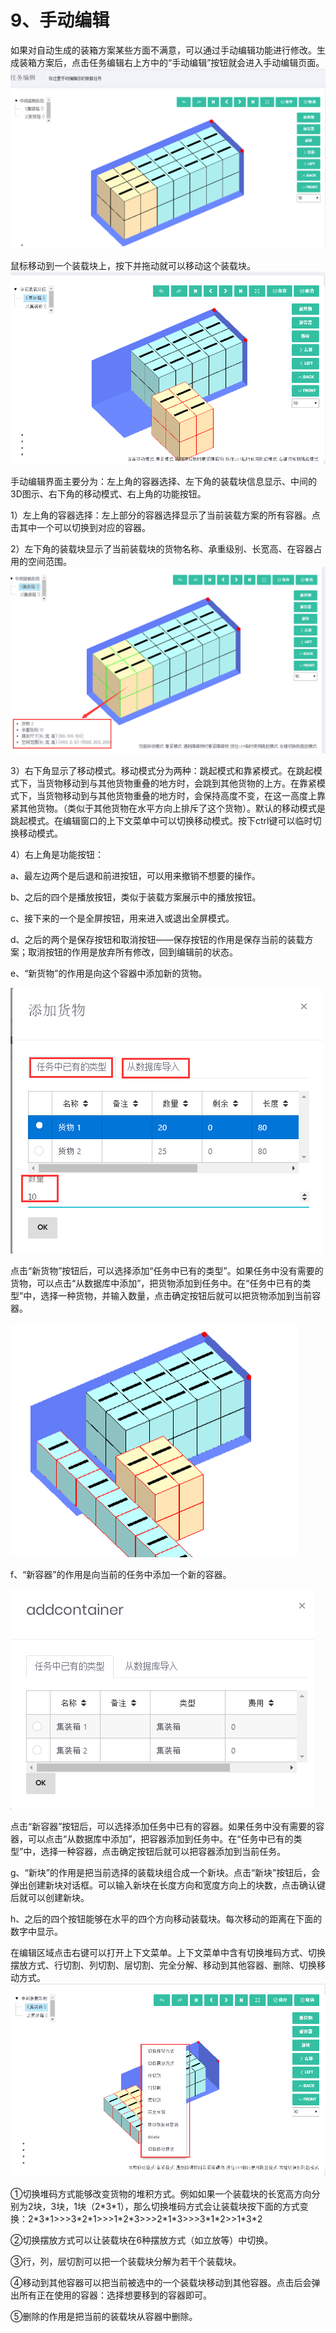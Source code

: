 # 9、手动编辑

如果对自动生成的装箱方案某些方面不满意，可以通过手动编辑功能进行修改。生成装箱方案后，点击任务编辑右上方中的“手动编辑”按钮就会进入手动编辑页面。![](/.gitbook/assets/35.png)

鼠标移动到一个装载块上，按下并拖动就可以移动这个装载块。![](/.gitbook/assets/37.png)

手动编辑界面主要分为：左上角的容器选择、左下角的装载块信息显示、中间的3D图示、右下角的移动模式、右上角的功能按钮。

1）左上角的容器选择：左上部分的容器选择显示了当前装载方案的所有容器。点击其中一个可以切换到对应的容器。

2）左下角的装载块显示了当前装载块的货物名称、承重级别、长宽高、在容器占用的空间范围。![](/.gitbook/assets/36.png)

3）右下角显示了移动模式。移动模式分为两种：跳起模式和靠紧模式。在跳起模式下，当货物移动到与其他货物重叠的地方时，会跳到其他货物的上方。在靠紧模式下，当货物移动到与其他货物重叠的地方时，会保持高度不变，在这一高度上靠紧其他货物。（类似于其他货物在水平方向上排斥了这个货物）。默认的移动模式是跳起模式。在编辑窗口的上下文菜单中可以切换移动模式。按下ctrl键可以临时切换移动模式。

4）右上角是功能按钮：

a、最左边两个是后退和前进按钮，可以用来撤销不想要的操作。

b、之后的四个是播放按钮，类似于装载方案展示中的播放按钮。

c、接下来的一个是全屏按钮，用来进入或退出全屏模式。

d、之后的两个是保存按钮和取消按钮——保存按钮的作用是保存当前的装载方案；取消按钮的作用是放弃所有修改，回到编辑前的状态。

e、“新货物”的作用是向这个容器中添加新的货物。

![](/.gitbook/assets/38.png)

点击“新货物”按钮后，可以选择添加“任务中已有的类型”。如果任务中没有需要的货物，可以点击“从数据库中添加”，把货物添加到任务中。在“任务中已有的类型”中，选择一种货物，并输入数量，点击确定按钮后就可以把货物添加到当前容器。

![](/.gitbook/assets/39.png)

f、“新容器”的作用是向当前的任务中添加一个新的容器。

![](/.gitbook/assets/40.png)

点击“新容器”按钮后，可以选择添加任务中已有的容器。如果任务中没有需要的容器，可以点击“从数据库中添加”，把容器添加到任务中。在“任务中已有的类型”中，选择一种容器，点击确定按钮后就可以把容器添加到当前任务。

g、“新块”的作用是把当前选择的装载块组合成一个新块。点击“新块”按钮后，会弹出创建新块对话框。可以输入新块在长度方向和宽度方向上的块数，点击确认键后就可以创建新块。

h、之后的四个按钮能够在水平的四个方向移动装载块。每次移动的距离在下面的数字中显示。

在编辑区域点击右键可以打开上下文菜单。上下文菜单中含有切换堆码方式、切换摆放方式、行切割、列切割、层切割、完全分解、移动到其他容器、删除、切换移动方式。![](/.gitbook/assets/41.png)

①切换堆码方式能够改变货物的堆积方式。例如如果一个装载块的长宽高方向分别为2块，3块，1块（2\*3\*1），那么切换堆码方式会让装载块按下面的方式变换：2\*3\*1&gt;&gt;&gt;3\*2\*1&gt;&gt;&gt;1\*2\*3&gt;&gt;&gt;2\*1\*3&gt;&gt;&gt;3\*1\*2&gt;&gt;1\*3\*2

②切换摆放方式可以让装载块在6种摆放方式（如立放等）中切换。

③行，列，层切割可以把一个装载块分解为若干个装载块。

④移动到其他容器可以把当前被选中的一个装载块移动到其他容器。点击后会弹出所有正在使用的容器：选择想要移到的容器即可。

⑤删除的作用是把当前的装载块从容器中删除。

